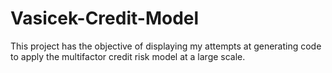 # Vasicek-Credit-Model

This project has the objective of displaying my attempts at generating code to apply the multifactor credit risk model at a large scale.
